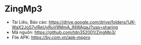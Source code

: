 # ZingMp3
 * Tài Liêu, Báo cáo: https://drive.google.com/drive/folders/1JK-WaX2JoS7vIReUyRuV9MmA_lNWAgaJ?usp=sharing
 * Mã nguồn: https://github.com/tdn352001/ZingMp3/
 * File APK: https://by.com.vn/apk-mppro
